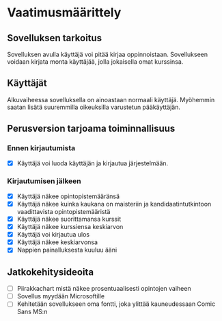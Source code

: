 # Vaatimusmäärittely
## Sovelluksen tarkoitus
Sovelluksen avulla käyttäjä voi pitää kirjaa oppinnoistaan. Sovellukseen voidaan kirjata monta käyttäjää, jolla jokaisella omat kurssinsa. 
## Käyttäjät
Alkuvaiheessa sovelluksella on ainoastaan normaali käyttäjä. Myöhemmin saatan lisätä suuremmilla oikeuksilla varustetun pääkäyttäjän.
## Perusversion tarjoama toiminnallisuus
### Ennen kirjautumista
- [x] Käyttäjä voi luoda käyttäjän ja kirjautua järjestelmään. 
### Kirjautumisen jälkeen
- [x] Käyttäjä näkee opintopistemääränsä
- [x] Käyttäjä näkee kuinka kaukana on maisteriin ja kandidaatintutkintoon vaadittavista opintopistemääristä
- [x] Käyttäjä näkee suorittamansa kurssit
- [x] Käyttäjä näkee kurssiensa keskiarvon
- [x] Käyttäjä voi kirjautua ulos
- [x] Käyttäjä näkee keskiarvonsa
- [x] Nappien painalluksesta kuuluu ääni
## Jatkokehitysideoita
- [ ] Piirakkachart mistä näkee prosentuaalisesti opintojen vaiheen
- [ ] Sovellus myydään Microsoftille
- [ ] Kehitetään sovellukseen oma fontti, joka ylittää kauneudessaan Comic Sans MS:n
